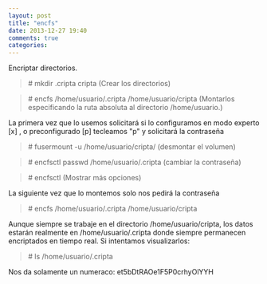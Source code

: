 ```yaml
---
layout: post
title: "encfs"
date: 2013-12-27 19:40
comments: true
categories: 
---
```

Encriptar directorios. 

>\# mkdir .cripta cripta  (Crear los directorios) 

>\# encfs /home/usuario/.cripta /home/usuario/cripta (Montarlos especificando la ruta absoluta al directorio /home/usuario.) 

La primera vez que lo usemos solicitará si lo configuramos en modo experto [x] , o preconfigurado [p] tecleamos "p" y solicitará la contraseña 

>\# fusermount -u /home/usuario/cripta/ (desmontar el volumen) 

>\# encfsctl passwd /home/usuario/.cripta (cambiar la contraseña) 

>\# encfsctl (Mostrar más opciones) 

La siguiente vez que lo montemos solo nos pedirá la contraseña 

>\# encfs /home/usuario/.cripta /home/usuario/cripta 

Aunque siempre se trabaje en el directorio /home/usuario/cripta, los datos estarán realmente en /home/usuario/.cripta donde siempre permanecen encriptados en tiempo real. Si intentamos visualizarlos: 

>\# ls /home/usuario/.cripta 

Nos da solamente un numeraco: et5bDtRAOe1F5P0crhyOlYYH 

